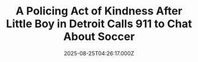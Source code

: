 ---
title: "A Policing Act of Kindness After Little Boy in Detroit Calls 911 to Chat About Soccer"
date: 2025-08-25T04:26:17.000Z
category: Human Kindness
externalLink: "https://www.goodnewsnetwork.org/a-policing-act-of-kindness-in-detroit-after-little-boy-calls-911-to-chat-about-soccer/"
image: ""
excerpt: "After doing laundry last Saturday, Ken Porter noticed a missed call on his phone from the local police department. “When I returned the call, I learned that my 4-year-old had called 911 and struck up a conversation about soccer and swimming,” Micah’s father told GNN. “What sounded like the start of a crisis turned into […] The post A Policing…"
---